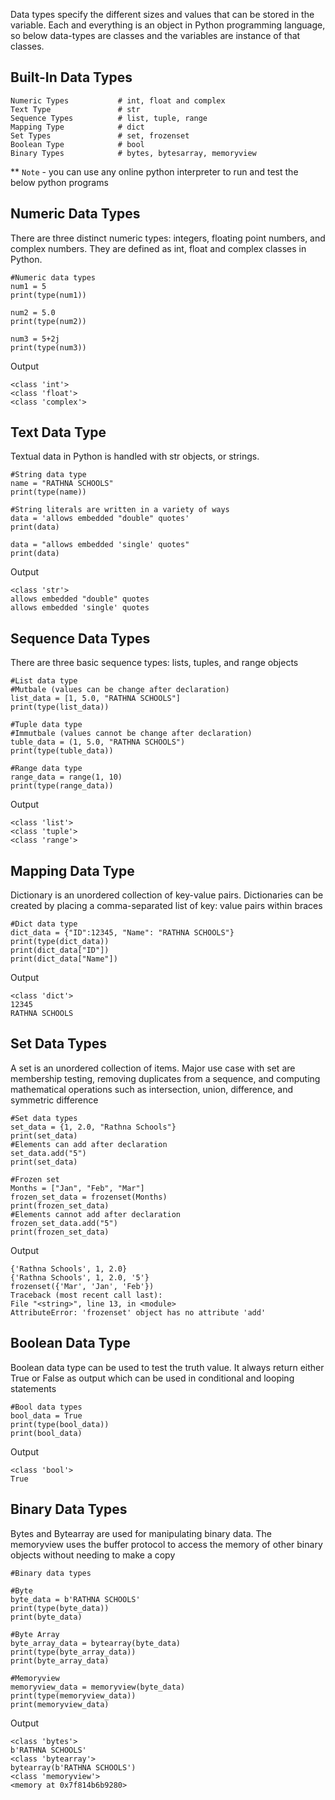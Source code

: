 Data types specify the different sizes and values that can be stored in the variable. Each and everything is an object in Python programming language, so below data-types are classes and the variables are instance of that classes.

## **Built-In Data Types**

    Numeric Types           # int, float and complex
    Text Type               # str
    Sequence Types          # list, tuple, range
    Mapping Type            # dict
    Set Types               # set, frozenset
    Boolean Type            # bool
    Binary Types            # bytes, bytesarray, memoryview

** `Note` - you can use any online python interpreter to run and test the below python programs

## **Numeric Data Types**
There are three distinct numeric types: integers, floating point numbers, and complex numbers. They are defined as int, float and complex classes in Python.

    #Numeric data types
    num1 = 5
    print(type(num1))

    num2 = 5.0
    print(type(num2))
    
    num3 = 5+2j
    print(type(num3))

 Output

    <class 'int'>
    <class 'float'>
    <class 'complex'>


## **Text Data Type**
Textual data in Python is handled with str objects, or strings. 

    #String data type
    name = "RATHNA SCHOOLS"
    print(type(name))

    #String literals are written in a variety of ways
    data = 'allows embedded "double" quotes'
    print(data)

    data = "allows embedded 'single' quotes"
    print(data)
    
 Output

    <class 'str'>
    allows embedded "double" quotes
    allows embedded 'single' quotes


## **Sequence Data Types**
There are three basic sequence types: lists, tuples, and range objects

    #List data type
    #Mutbale (values can be change after declaration)
    list_data = [1, 5.0, "RATHNA SCHOOLS"]
    print(type(list_data))

    #Tuple data type
    #Immutbale (values cannot be change after declaration)
    tuble_data = (1, 5.0, "RATHNA SCHOOLS")
    print(type(tuble_data))

    #Range data type
    range_data = range(1, 10)
    print(type(range_data))
    
 Output

    <class 'list'>
    <class 'tuple'>
    <class 'range'>


## **Mapping Data Type**
Dictionary is an unordered collection of key-value pairs. Dictionaries can be created by placing a comma-separated list of key: value pairs within braces

    #Dict data type
    dict_data = {"ID":12345, "Name": "RATHNA SCHOOLS"}
    print(type(dict_data))
    print(dict_data["ID"])
    print(dict_data["Name"])    

 Output

    <class 'dict'>
    12345
    RATHNA SCHOOLS

## **Set Data Types**
A set is an unordered collection of items. Major use case with set are membership testing, removing duplicates from a sequence, and computing mathematical operations such as intersection, union, difference, and symmetric difference

    #Set data types
    set_data = {1, 2.0, "Rathna Schools"}
    print(set_data)
    #Elements can add after declaration
    set_data.add("5")
    print(set_data)

    #Frozen set
    Months = ["Jan", "Feb", "Mar"]
    frozen_set_data = frozenset(Months)
    print(frozen_set_data)
    #Elements cannot add after declaration
    frozen_set_data.add("5")
    print(frozen_set_data)

 Output

    {'Rathna Schools', 1, 2.0}
    {'Rathna Schools', 1, 2.0, '5'}
    frozenset({'Mar', 'Jan', 'Feb'})
    Traceback (most recent call last):
    File "<string>", line 13, in <module>
    AttributeError: 'frozenset' object has no attribute 'add'


## **Boolean Data Type**
Boolean data type can be used to test the truth value. It always return either True or False as output which can be used in conditional and looping statements 

    #Bool data types
    bool_data = True
    print(type(bool_data))
    print(bool_data)

 Output

    <class 'bool'>
    True

## **Binary Data Types**
Bytes and Bytearray are used for manipulating binary data. The memoryview uses the buffer protocol to access the memory of other binary objects without needing to make a copy

    #Binary data types

    #Byte
    byte_data = b'RATHNA SCHOOLS'
    print(type(byte_data))
    print(byte_data)

    #Byte Array
    byte_array_data = bytearray(byte_data)
    print(type(byte_array_data))
    print(byte_array_data)

    #Memoryview
    memoryview_data = memoryview(byte_data)
    print(type(memoryview_data))
    print(memoryview_data)

 Output
 
    <class 'bytes'>
    b'RATHNA SCHOOLS'
    <class 'bytearray'>
    bytearray(b'RATHNA SCHOOLS')
    <class 'memoryview'>
    <memory at 0x7f814b6b9280>
